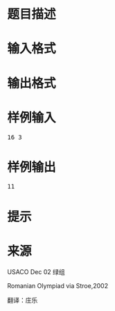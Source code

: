 

# 题目描述



# 输入格式



# 输出格式



# 样例输入


<pre>16 3</pre>

# 样例输出


<pre>11</pre>

# 提示



# 来源


<p>
USACO Dec 02 绿组
</p>
<p>
Romanian Olympiad via Stroe,2002
</p>
<p>
翻译：庄乐
</p>
